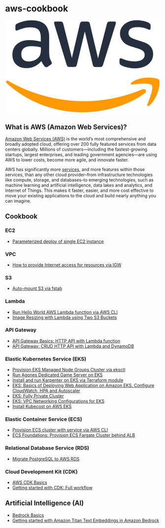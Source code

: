 # aws-cookbook

![](./img/aws-cookbook.png)

## What is AWS (Amazon Web Services)?

[Amazon Web Services (AWS)](https://aws.amazon.com/what-is-aws/) is the world’s most comprehensive and broadly adopted cloud, offering over 200 fully featured services from data centers globally. Millions of customers—including the fastest-growing startups, largest enterprises, and leading government agencies—are using AWS to lower costs, become more agile, and innovate faster.

AWS has significantly more [services](https://aws.amazon.com/products/?pg=WIAWS-mstf), and more features within those services, than any other cloud provider–from infrastructure technologies like compute, storage, and databases–to emerging technologies, such as machine learning and artificial intelligence, data lakes and analytics, and Internet of Things. This makes it faster, easier, and more cost effective to move your existing applications to the cloud and build nearly anything you can imagine.

## Cookbook

### EC2
- [Parameterized deploy of single EC2 instance](./cloudformation/parameterized-ec2-deploy/)

### VPC
- [How to provide Internet access for resources via IGW](./provide-internet-access-via-igw/)

### S3
- [Auto-mount S3 via fstab](./mount-s3-via-fstab/)

### Lambda
- [Run Hello World AWS Lambda function via AWS CLI](./lambda/hello-world-via-cli/)
- [Image Resizing with Lambda using Two S3 Buckets](./s3-trigger-lambda/)

### API Gateway
- [API Gateway Basics: HTTP API with Lambda function](./api-gateway/basics/)
- [API Gateway: CRUD HTTP API with Lambda and DynamoDB](./api-gateway/http-api-lambda-dynamodb/)

### Elastic Kubernetes Service (EKS)
- [Provision EKS Managed Node Groups Cluster via eksctl](./provision-eks-cluster-with-eksctl/)
- [Run Agones Dedicated Game Server on EKS](./agones-game-server-eks/)
- [Install and run Karpenter on EKS via Terraform module](./karpenter-on-eks/)
- [EKS: Basics of Deploying Web Application on Amazon EKS. Configure CloudWatch, HPA and Autoscaler](./eks/web-app-on-eks-basics/)
- [EKS: Fully Private Cluster](./eks/eks-blueprints/fully-private-cluster/)
- [EKS: VPC Networking Configurations for EKS](./eks/eks-vpc-configurations/)
- [Install Kubecost on AWS EKS](./eks/kubecost-on-eks/)

### Elastic Container Service (ECS)
- [Provision ECS cluster with service via AWS CLI](./provision-ecs-cluster-via-cli/)
- [ECS Foundations: Provision ECS Fargate Cluster behind ALB](./ecs/foundations/)

### Relational Database Service (RDS)
- [Migrate PostgreSQL to AWS RDS](./migrate-to-rds-psql/)

### Cloud Development Kit (CDK)
- [AWS CDK Basics](./cdk-basics/)
- [Getting started with CDK: Full workflow](./cdk/getting-started-with-cdk/)

## Artificial Intelligence (AI)
- [Bedrock Basics](./ai/bedrock-basics/)
- [Getting started with Amazon Titan Text Embeddings in Amazon Bedrock](./ai/titan-embeddings-bedrock/)